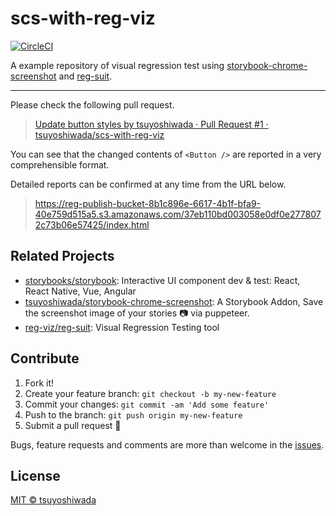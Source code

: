 # scs-with-reg-viz

[![CircleCI](https://circleci.com/gh/tsuyoshiwada/scs-with-reg-viz.svg?style=svg)](https://circleci.com/gh/tsuyoshiwada/scs-with-reg-viz)

A example repository of visual regression test using [storybook-chrome-screenshot](https://github.com/tsuyoshiwada/storybook-chrome-screenshot) and [reg-suit](https://reg-viz.github.io/reg-suit/).


---


Please check the following pull request.

> [Update button styles by tsuyoshiwada · Pull Request #1 · tsuyoshiwada/scs-with-reg-viz](https://github.com/tsuyoshiwada/scs-with-reg-viz/pull/1)

You can see that the changed contents of `<Button />` are reported in a very comprehensible format.

Detailed reports can be confirmed at any time from the URL below.

> https://reg-publish-bucket-8b1c896e-6617-4b1f-bfa9-40e759d515a5.s3.amazonaws.com/37eb110bd003058e0df0e2778072c73b06e57425/index.html




## Related Projects

* [storybooks/storybook](https://github.com/storybooks/storybook): Interactive UI component dev & test: React, React Native, Vue, Angular
* [tsuyoshiwada/storybook-chrome-screenshot](https://github.com/tsuyoshiwada/storybook-chrome-screenshot): A Storybook Addon, Save the screenshot image of your stories :camera: via puppeteer.
* [reg-viz/reg-suit](https://github.com/reg-viz/reg-suit): Visual Regression Testing tool





## Contribute

1. Fork it!
1. Create your feature branch: `git checkout -b my-new-feature`
1. Commit your changes: `git commit -am 'Add some feature'`
1. Push to the branch: `git push origin my-new-feature`
1. Submit a pull request :muscle:

Bugs, feature requests and comments are more than welcome in the [issues](https://github.com/tsuyoshiwada/scs-with-reg-viz/issues).




## License

[MIT © tsuyoshiwada](./LICENSE)
